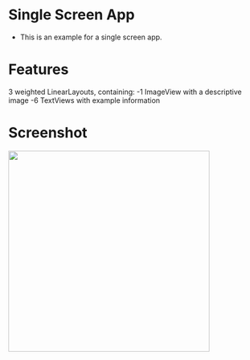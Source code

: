 # Single Screen App

- This is an example for a single screen app.


# Features 
3 weighted LinearLayouts, containing:
-1 ImageView with a descriptive image
-6 TextViews with example information


# Screenshot
<img src="https://github.com/emgperez/android-projects/tree/master/SingleScreenApp/Screenshot.PNG" width="400"/>

